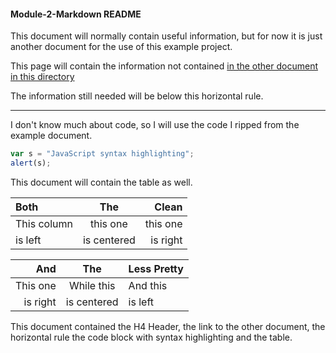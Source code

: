 #### Module-2-Markdown README

This document will normally contain useful information, but for now it is just another document for the use of this example project.

This page will contain the information not contained [in the other document in this directory](../master/Markdown%20Examples.md)

The information still needed will be below this horizontal rule.
___

I don't know much about code, so I will use the code I ripped from the example document.

```javascript
var s = "JavaScript syntax highlighting";
alert(s);
```
This document will contain the table as well.

| Both        | The        | Clean     |
| :---------- |:----------:| ---------:|
| This column | this one   | this one  |
| is left     | is centered|  is right |

And|The|Less Pretty
---:|:---:|:---
This one|While this|And this
is right|is centered|is left

This document contained the H4 Header, the link to the other document, the horizontal rule the code block with syntax highlighting and the table.
